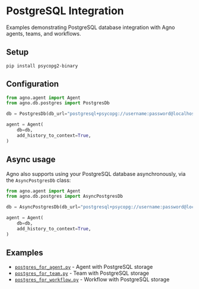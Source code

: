 # PostgreSQL Integration

Examples demonstrating PostgreSQL database integration with Agno agents, teams, and workflows.

## Setup

```shell
pip install psycopg2-binary
```

## Configuration

```python
from agno.agent import Agent
from agno.db.postgres import PostgresDb

db = PostgresDb(db_url="postgresql+psycopg://username:password@localhost:5432/database")

agent = Agent(
    db=db,
    add_history_to_context=True,
)
```

## Async usage

Agno also supports using your PostgreSQL database asynchronously, via the `AsyncPostgresDb` class:

```python
from agno.agent import Agent
from agno.db.postgres import AsyncPostgresDb

db = AsyncPostgresDb(db_url="postgresql+psycopg://username:password@localhost:5432/database")

agent = Agent(
    db=db,
    add_history_to_context=True,
)
```

## Examples

- [`postgres_for_agent.py`](postgres_for_agent.py) - Agent with PostgreSQL storage
- [`postgres_for_team.py`](postgres_for_team.py) - Team with PostgreSQL storage
- [`postgres_for_workflow.py`](postgres_for_workflow.py) - Workflow with PostgreSQL storage
